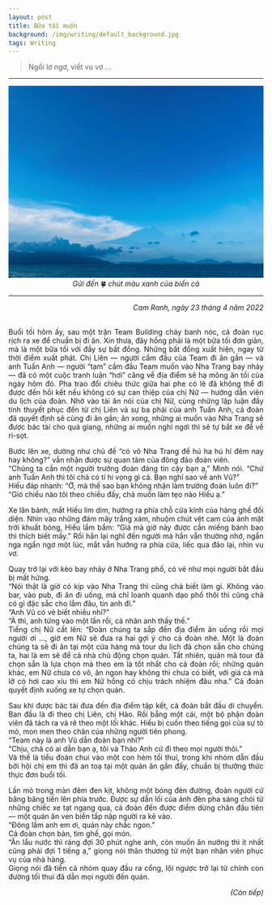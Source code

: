 ```yaml
---
layout: post
title: Bữa tối muộn
background: /img/writing/default_background.jpg
tags: Writing
---
```


> Ngồi lơ ngơ, viết vu vơ ...

---

<center><img src="/img/writing/cam_lam_cam_hai_dong.jpg" alt="Bờ biển Cam Hải Đông, Cam Lâm" title="Bờ biển Cam Hải Đông, Cam Lâm" style="width: 640px;"/></center>
<center><i>Gửi đến</i> 🍀 <i>chút màu xanh của biển cả</i></center>

---

<div style="text-align: right"><i>Cam Ranh, ngày 23 tháng 4 năm 2022</i></div>
<br/>

<div style="text-align: justify">
<p>Buổi tối hôm ấy, sau một trận Team Building cháy banh nóc, cả đoàn rục rịch ra xe để chuẩn bị đi ăn. Xin thưa, đây hổng phải là một bữa tối đơn giản, mà là một bữa tối với đầy sự bất đồng. Những bất đồng xuất hiện, ngay từ thời điểm xuất phát. Chị Liên — người cầm đầu của Team đi ăn gần — và anh Tuấn Anh — người “tạm” cầm đầu Team muốn vào Nha Trang bay nhảy — đã có một cuộc tranh luận “hơi” căng về địa điểm sẽ hạ mông ăn tối của ngày hôm đó. Pha trao đổi chiêu thức giữa hai phe có lẽ đã không thể đi được đến hồi kết nếu không có sự can thiệp của chị Nữ — hướng dẫn viên du lịch của đoàn. Nhờ vào tài ăn nói của chị Nữ, cùng những lập luận đầy tính thuyết phục đến từ chị Liên và sự ba phải của anh Tuấn Anh, cả đoàn đã quyết định sẽ cùng đi ăn gần; ăn xong, những ai muốn vào Nha Trang sẽ được bác tài cho quá giang, những ai muốn nghỉ ngơi thì sẽ tự bắt xe để về rì-sọt.</p>

<p>Bước lên xe, dường như chủ đề “có vô Nha Trang để hú ha hú hí đêm nay hay không?” vẫn nhận được sự quan tâm của đông đảo đoàn viên.<br/>
“Chúng ta cần một người trưởng đoàn đáng tin cậy bạn ạ,” Minh nói. “Chứ anh Tuấn Anh thì tôi chả có tí hi vọng gì cả. Bạn nghĩ sao về anh Vũ?”<br/>
Hiếu đáp nhanh: “Ờ, mà thế sao bạn không nhận làm trưởng đoàn luôn đi?”<br/>
“Gió chiều nào tôi theo chiều đấy, chả muốn làm tẹo nào Hiếu ạ.”</p>

<p>Xe lăn bánh, mắt Hiếu lim dim, hướng ra phía chỗ cửa kính của hàng ghế đối diện. Nhìn vào những đám mây trắng xám, nhuộm chút vệt cam của ánh mặt trời khuất bóng, Hiếu lẩm bẩm: “Giá mà giờ này được cắn miếng bánh bao thì thích biết mấy.” Rồi hắn lại nghĩ đến người mà hắn vẫn thường nhớ, ngẩn nga ngẩn ngơ một lúc, mắt vẫn hướng ra phía cửa, liếc qua đảo lại, nhìn vu vơ.</p>

<p>Quay trở lại với kèo bay nhảy ở Nha Trang phố, có vẻ như mọi người bắt đầu bị mất hứng.<br/>
“Nói thật là giờ có kịp vào Nha Trang thì cũng chả biết làm gì. Không vào bar, vào pub, đi ăn đi uống, mà chỉ loanh quanh dạo phố thôi thì cũng chả có gì đặc sắc cho lắm đâu, tin anh đi.”<br/>
“Anh Vũ có vẻ biết nhiều nhỉ?”<br/>
“À thì, anh từng vào một lần rồi, cá nhân anh thấy thế.”<br/>
Tiếng chị Nữ cất lên: “Đoàn chúng ta sắp đến địa điểm ăn uống rồi mọi người ơi …, giờ em Nữ sẽ đưa ra hai gợi ý cho cả đoàn nhé. Một là đoàn chúng ta sẽ đi ăn tại một cửa hàng mà tour du lịch đã chọn sẵn cho chúng ta, hai là em sẽ để cả nhà chủ động chọn quán. Tất nhiên, quán mà tour đã chọn sẵn là lựa chọn mà theo em là tốt nhất cho cả đoàn rồi; những quán khác, em Nữ chưa có vô, ăn ngon hay không thì chưa có biết, với giá cả mà lỡ có hơi cao xíu thì em Nữ hổng có chịu trách nhiệm đâu nha.” Cả đoàn quyết định xuống xe tự chọn quán.</p>

<p>Sau khi được bác tài đưa đến địa điểm tập kết, cả đoàn bắt đầu di chuyển. Ban đầu là đi theo chị Liên, chị Hảo. Rồi bẵng một cái, một bộ phận đoàn viên đã tách ra và rẽ theo một lối khác. Hiếu bị cuốn theo tiếng gọi của sự tò mò, mon men theo chân của những người tiên phong.<br/>
“Team này là anh Vũ dẫn đoàn bạn nhỉ?”<br/>
“Chịu, chả có ai dẫn bạn ạ, tôi và Thảo Anh cứ đi theo mọi người thôi.”<br/>
Và thế là tiểu đoàn chui vào một con hẻm tối thui, trong khi nhóm dẫn đầu bởi hội chị em thì đã an toạ tại một quán ăn gần đấy, chuẩn bị thưởng thức thực đơn buổi tối.</p>

<p>Lần mò trong màn đêm đen kịt, không một bóng đèn đường, đoàn người cứ băng băng tiến lên phía trước. Được sự dẫn lối của ánh đèn pha sáng chói từ những chiếc xe tạt ngang qua, cả đoàn đến được điểm dừng chân đầu tiên — một quán ăn ven biển tấp nập người ra kẻ vào.<br/>
“Đông lắm anh em ơi, quán này chắc ngon.”<br/>
Cả đoàn chọn bàn, tìm ghế, gọi món.<br/>
“Ăn lẩu nước thì ráng đợi 30 phút nghe anh, còn muốn ăn nướng thì ít nhất cũng phải đợi 1 tiếng ạ,” giọng nói thân thương từ một bạn nhân viên phục vụ của nhà hàng.<br/>
Giọng nói đã tiễn cả nhóm quay đầu ra cổng, lội ngược trở lại từ chính con đường tối thui đã dẫn mọi người đến quán.</p>
</div>

<div style="text-align: right"><i>(Còn tiếp)</i></div>
